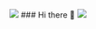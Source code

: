 <img src="https://capsule-render.vercel.app/api?type=waving&color=1b1b27&height=150&section=header&text=An%20aspiring%20game%20developer&fontSize=50&fontColor=ffffff" />
### Hi there 👋

<img src="https://capsule-render.vercel.app/api?type=waving&color=1b1b27&height=150&section=footer&" />
